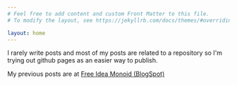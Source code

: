```yaml
---
# Feel free to add content and custom Front Matter to this file.
# To modify the layout, see https://jekyllrb.com/docs/themes/#overriding-theme-defaults

layout: home
---
```


I rarely write posts and most of my posts are related to a repository so I'm trying out github pages as an easier way to publish.

My previous posts are at [Free Idea Monoid (BlogSpot)](https://free-idea-monoid.blogspot.com/)